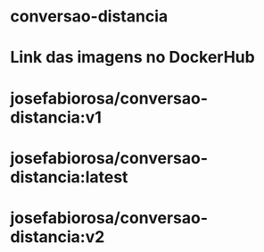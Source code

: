 # conversao-distancia

# Link das imagens no DockerHub

# josefabiorosa/conversao-distancia:v1
# josefabiorosa/conversao-distancia:latest
# josefabiorosa/conversao-distancia:v2